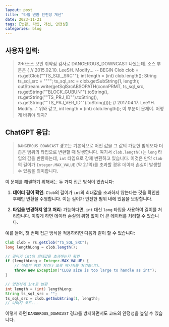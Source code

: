 ```yaml
---
layout: post
title: "타입 변환 안전성 개선"
date: 2023-11-21
tags: [변환, 타입, 개선, 안전성]
categories: blog
---
```


## 사용자 입력:
> 자바소스 보안 취약점 검사로 DANGEROUS_DOWNCAST 나왔는데. 소스 부분은 {
	// 2015.02.10. LeeSH. Modify... -- BEGIN
	Clob clob = rs.getClob(""TS_SQL_SRC"");
	int length = (int) clob.length();
	String ts_sql_src = """";
	ts_sql_src = clob.getSubString(1, length);
	outStream.write(getSqlSrcABSOPATH(connPRMT, ts_sql_src, rs.getString(""BLOCK_GUBUN"").toString(), rs.getString(""TS_PRJ_ID"").toString(), rs.getString(""TS_PRJ_VER_ID"").toString()));	// 2017.04.17. LeeYH. Modify..."
 위와 같고, 	int length = (int) clob.length(); 이 부분이 문제야. 어떻게 바꿔야 되지?

## ChatGPT 응답:
> `DANGEROUS_DOWNCAST` 경고는 기본적으로 어떤 값을 그 값의 가능한 범위보다 더 좁은 범위의 타입으로 변환할 때 발생합니다. 여기서 `clob.length()`는 `long` 타입의 값을 반환하는데, `int` 타입으로 강제 변환하고 있습니다. 이것은 만약 `Clob`의 길이가 `Integer.MAX_VALUE` (약 2.1억)를 초과할 경우 데이터 손실이 발생할 수 있음을 의미합니다.

이 문제를 해결하기 위해서는 두 가지 접근 방식이 있습니다:

1. **데이터 길이 확인**: `Clob`의 길이가 `int`의 최대값을 초과하지 않는다는 것을 확인한 후에만 변환을 수행합니다. 이는 길이가 안전한 범위 내에 있음을 보장합니다.

2. **타입을 변경하지 않고 처리**: 가능하다면, `int` 대신 `long` 타입을 사용하여 길이를 처리합니다. 이렇게 하면 데이터 손실의 위험 없이 더 큰 데이터를 처리할 수 있습니다.

예를 들어, 첫 번째 접근 방식을 적용하려면 다음과 같이 할 수 있습니다:

```java
Clob clob = rs.getClob("TS_SQL_SRC");
long lengthLong = clob.length();

// 길이가 int의 최대값을 초과하는지 확인
if (lengthLong > Integer.MAX_VALUE) {
    // 적절한 예외 처리나 오류 메시지를 처리합니다.
    throw new Exception("CLOB size is too large to handle as int");
}

// 안전하게 int로 변환
int length = (int) lengthLong;
String ts_sql_src = "";
ts_sql_src = clob.getSubString(1, length);
// 나머지 코드...
```

이렇게 하면 `DANGEROUS_DOWNCAST` 경고를 방지하면서도 코드의 안정성을 높일 수 있습니다.

